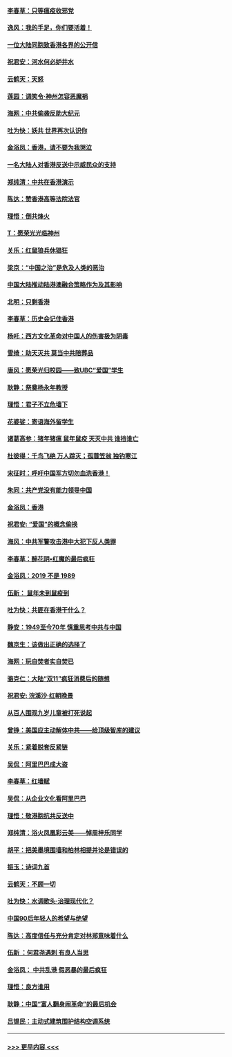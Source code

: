 #### [李春草：只等瘟疫收邪党](../pages/nsc993/n11677308.md?t=11250801) 
#### [逸风：我的手足，你们要活着！](../pages/nsc993/n11676352.md?t=11250801) 
#### [一位大陆同胞致香港各界的公开信](../pages/nsc993/n11675761.md?t=11250801) 
#### [祝君安：河水何必妒井水](../pages/nsc993/n11675746.md?t=11250801) 
#### [云鹤天：天怒](../pages/nsc993/n11675718.md?t=11250801) 
#### [莲园：调笑令‧神州怎容恶魔祸](../pages/nsc993/n11675648.md?t=11250801) 
#### [海网：中共偷袭反助大纪元](../pages/nsc993/n11673515.md?t=11250801) 
#### [吐为快：妖共 世界再次认识你](../pages/nsc993/n11673506.md?t=11250801) 
#### [金浴凤：香港，请不要为我哭泣](../pages/nsc993/n11673248.md?t=11250801) 
#### [一名大陆人对香港反送中示威民众的支持](../pages/nsc993/n11672615.md?t=11250801) 
#### [郑纯清：中共在香港演示](../pages/nsc993/n11670539.md?t=11250801) 
#### [陈达：赞香港高等法院法官](../pages/nsc993/n11669542.md?t=11250801) 
#### [理悟：倒共烽火](../pages/nsc993/n11668844.md?t=11250801) 
#### [T：愿荣光光临神州](../pages/nsc993/n11668421.md?t=11250801) 
#### [关乐：红鼠狼兵休猖狂](../pages/nsc993/n11668378.md?t=11250801) 
#### [梁京：“中国之治”是危及人类的恶治](../pages/nsc993/n11668328.md?t=11250801) 
#### [中国大陆推动陆港澳融合策略作为及其影响](../pages/nsc993/n11668157.md?t=11250801) 
#### [北明：只剩香港](../pages/nsc993/n11668002.md?t=11250801) 
#### [李春草：历史会记住香港](../pages/nsc993/n11667927.md?t=11250801) 
#### [杨吒：西方文化革命对中国人的伤害极为阴毒](../pages/nsc993/n11664521.md?t=11250801) 
#### [雪绮：助天灭共 莫当中共陪葬品](../pages/nsc993/n11662650.md?t=11250801) 
#### [唐风：愿荣光归校园——致UBC“爱国”学生](../pages/nsc993/n11662194.md?t=11250801) 
#### [耿静：祭奠杨永年教授](../pages/nsc993/n11662514.md?t=11250801) 
#### [理悟：君子不立危墙下](../pages/nsc993/n11662172.md?t=11250801) 
#### [花婆娑：寄语海外留学生](../pages/nsc993/n11662121.md?t=11250801) 
#### [诸葛高参：猪年猪瘟 鼠年鼠疫 天灭中共 谁挡谁亡](../pages/nsc993/n11661980.md?t=11250801) 
#### [杜彼得：千鸟飞绝 万人踪灭；孤蓑笠翁 独钓寒江](../pages/nsc993/n11661170.md?t=11250801) 
#### [宋征时：呼吁中国军方切勿血洗香港！](../pages/nsc993/n11415318.md?t=11250801) 
#### [朱同：共产党没有能力领导中国](../pages/nsc993/n11660421.md?t=11250801) 
#### [金浴凤：香港](../pages/nsc993/n11660419.md?t=11250801) 
#### [祝君安: “爱国”的概念偷换](../pages/nsc993/n11659706.md?t=11250801) 
#### [海风：中共军警攻击港中大犯下反人类罪](../pages/nsc993/n11659632.md?t=11250801) 
#### [李春草：醉花阴•红魔的最后疯狂](../pages/nsc993/n11659287.md?t=11250801) 
#### [金浴凤：2019 不是 1989](../pages/nsc993/n11657663.md?t=11250801) 
#### [伍新： 鼠年未到鼠疫到](../pages/nsc993/n11655098.md?t=11250801) 
#### [吐为快：共匪在香港干什么？](../pages/nsc993/n11654891.md?t=11250801) 
#### [静安：1949至今70年 慎重思考中共与中国](../pages/nsc993/n11651244.md?t=11250801) 
#### [魏京生：该做出正确的选择了](../pages/nsc993/n11653084.md?t=11250801) 
#### [海网：玩自焚者实自焚已](../pages/nsc993/n11652423.md?t=11250801) 
#### [骆克仁：大陆“双11”疯狂消费后的随想](../pages/nsc993/n11652305.md?t=11250801) 
#### [祝君安: 浣溪沙·红朝晚景](../pages/nsc993/n11652258.md?t=11250801) 
#### [从百人围观九岁儿童被打死说起](../pages/nsc993/n11651030.md?t=11250801) 
#### [曾铮：美国应主动解体中共——给顶级智库的建议](../pages/nsc993/n11649888.md?t=11250801) 
#### [关乐：紧着脱套反紧链](../pages/nsc993/n11649069.md?t=11250801) 
#### [吴侃：阿里巴巴成大盗](../pages/nsc993/n11645523.md?t=11250801) 
#### [李春草：红墙赋](../pages/nsc993/n11646389.md?t=11250801) 
#### [吴侃：从企业文化看阿里巴巴](../pages/nsc993/n11645476.md?t=11250801) 
#### [理悟：敬港胞抗共反送中](../pages/nsc993/n11645466.md?t=11250801) 
#### [郑纯清：浴火凤凰彩云美——悼周梓乐同学](../pages/nsc993/n11645155.md?t=11250801) 
#### [胡平：把美墨境围墙和柏林相提并论是错误的](../pages/nsc993/n11645134.md?t=11250801) 
#### [振玉：诗词九首](../pages/nsc993/n11644081.md?t=11250801) 
#### [云鹤天：不顾一切](../pages/nsc993/n11643508.md?t=11250801) 
#### [吐为快：水调歌头·治理现代化？](../pages/nsc993/n11643485.md?t=11250801) 
#### [中国90后年轻人的希望与绝望](../pages/nsc993/n11642317.md?t=11250801) 
#### [陈达：高度信任与充分肯定对林郑意味着什么](../pages/nsc993/n11641441.md?t=11250801) 
#### [伍新 ：何君尧遇刺 有良人当思](../pages/nsc993/n11641503.md?t=11250801) 
#### [金浴凤： 中共乱港  假恶暴的最后疯狂](../pages/nsc993/n11641495.md?t=11250801) 
#### [理悟：良方谁用](../pages/nsc993/n11641463.md?t=11250801) 
#### [耿静：中国“富人翻身闹革命”的最后机会](../pages/nsc993/n11640655.md?t=11250801) 
#### [吕锡民：主动式建筑围护结构空调系统](../pages/nsc993/n11640168.md?t=11250801) 

----
#### [ >>> 更早内容 <<< ](../indexes/nsc993-earlier.md)
